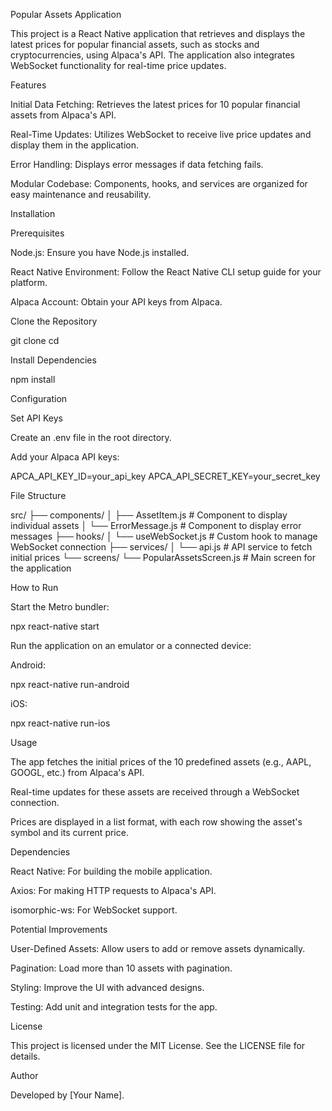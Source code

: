 Popular Assets Application

This project is a React Native application that retrieves and displays the latest prices for popular financial assets, such as stocks and cryptocurrencies, using Alpaca's API. The application also integrates WebSocket functionality for real-time price updates.

Features

Initial Data Fetching: Retrieves the latest prices for 10 popular financial assets from Alpaca's API.

Real-Time Updates: Utilizes WebSocket to receive live price updates and display them in the application.

Error Handling: Displays error messages if data fetching fails.

Modular Codebase: Components, hooks, and services are organized for easy maintenance and reusability.

Installation

Prerequisites

Node.js: Ensure you have Node.js installed.

React Native Environment: Follow the React Native CLI setup guide for your platform.

Alpaca Account: Obtain your API keys from Alpaca.

Clone the Repository

git clone <repository-url>
cd <repository-folder>

Install Dependencies

npm install

Configuration

Set API Keys

Create an .env file in the root directory.

Add your Alpaca API keys:

APCA_API_KEY_ID=your_api_key
APCA_API_SECRET_KEY=your_secret_key

File Structure

src/
├── components/
│   ├── AssetItem.js          # Component to display individual assets
│   └── ErrorMessage.js       # Component to display error messages
├── hooks/
│   └── useWebSocket.js       # Custom hook to manage WebSocket connection
├── services/
│   └── api.js                # API service to fetch initial prices
└── screens/
    └── PopularAssetsScreen.js # Main screen for the application

How to Run

Start the Metro bundler:

npx react-native start

Run the application on an emulator or a connected device:

Android:

npx react-native run-android

iOS:

npx react-native run-ios

Usage

The app fetches the initial prices of the 10 predefined assets (e.g., AAPL, GOOGL, etc.) from Alpaca's API.

Real-time updates for these assets are received through a WebSocket connection.

Prices are displayed in a list format, with each row showing the asset's symbol and its current price.

Dependencies

React Native: For building the mobile application.

Axios: For making HTTP requests to Alpaca's API.

isomorphic-ws: For WebSocket support.

Potential Improvements

User-Defined Assets: Allow users to add or remove assets dynamically.

Pagination: Load more than 10 assets with pagination.

Styling: Improve the UI with advanced designs.

Testing: Add unit and integration tests for the app.

License

This project is licensed under the MIT License. See the LICENSE file for details.

Author

Developed by [Your Name].

